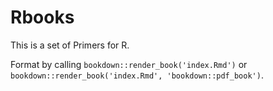 # Rbooks

This is a set of Primers for R.

Format by calling `bookdown::render_book('index.Rmd')` or `bookdown::render_book('index.Rmd', 'bookdown::pdf_book')`. 
